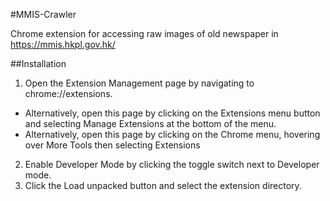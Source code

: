 #MMIS-Crawler

Chrome extension for accessing raw images of old newspaper in https://mmis.hkpl.gov.hk/

##Installation
1. Open the Extension Management page by navigating to chrome://extensions.
 - Alternatively, open this page by clicking on the Extensions menu button and selecting Manage Extensions at the bottom of the menu.
 - Alternatively, open this page by clicking on the Chrome menu, hovering over More Tools then selecting Extensions
2. Enable Developer Mode by clicking the toggle switch next to Developer mode.
3. Click the Load unpacked button and select the extension directory.
